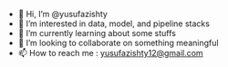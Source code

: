 - 👋 Hi, I’m @yusufazishty
- 👀 I’m interested in data, model, and pipeline stacks
- 🌱 I’m currently learning about some stuffs
- 💞️ I’m looking to collaborate on something meaningful
- 📫 How to reach me : yusufazishty12@gmail.com

<!---
yusufazishty/yusufazishty is a ✨ special ✨ repository because its `README.md` (this file) appears on your GitHub profile.
You can click the Preview link to take a look at your changes.
--->
